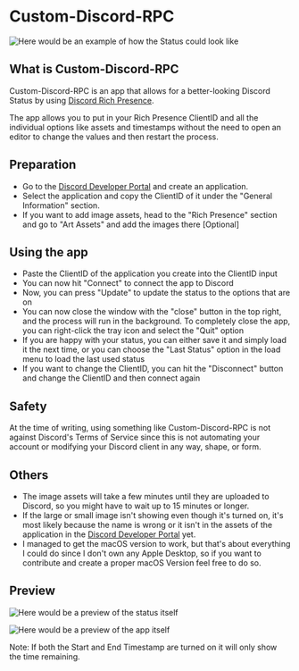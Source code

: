 # Custom-Discord-RPC
![Here would be an example of how the Status could look like](https://media.discordapp.net/attachments/809971985580163082/814419491500195850/unknown.png)

## What is Custom-Discord-RPC
Custom-Discord-RPC is an app that allows for a better-looking Discord Status by using [Discord Rich Presence](https://discord.com/rich-presence).

The app allows you to put in your Rich Presence ClientID and all the individual options like assets and timestamps without the need to open an editor to change the values and then restart the process.

## Preparation
* Go to the [Discord Developer Portal](https://discord.com/developers/applications/) and create an application.
* Select the application and copy the ClientID of it under the "General Information" section.
* If you want to add image assets, head to the "Rich Presence" section and go to "Art Assets" and add the images there [Optional]

## Using the app
* Paste the ClientID of the application you create into the ClientID input
* You can now hit "Connect" to connect the app to Discord
* Now, you can press "Update" to update the status to the options that are on
* You can now close the window with the "close" button in the top right, and the process will run in the background. To completely close the app, you can right-click the tray icon and select the "Quit" option
* If you are happy with your status, you can either save it and simply load it the next time, or you can choose the "Last Status" option in the load menu to load the last used status
* If you want to change the ClientID, you can hit the "Disconnect" button and change the ClientID and then connect again

## Safety
At the time of writing, using something like Custom-Discord-RPC is not against Discord's Terms of Service since this is not automating your account or modifying your Discord client in any way, shape, or form.

## Others
* The image assets will take a few minutes until they are uploaded to Discord, so you might have to wait up to 15 minutes or longer. 
* If the large or small image isn't showing even though it's turned on, it's most likely because the name is wrong or it isn't in the assets of the application in the [Discord Developer Portal](https://discord.com/developers/applications/) yet.
* I managed to get the macOS version to work, but that's about everything I could do since I don't own any Apple Desktop, so if you want to contribute and create a proper macOS Version feel free to do so.

## Preview
![Here would be a preview of the status itself](https://media.discordapp.net/attachments/809971985580163082/814418690765488148/unknown.png)

![Here would be a preview of the app itself](https://media.discordapp.net/attachments/809971985580163082/814419220490092544/unknown.png)

Note: If both the Start and End Timestamp are turned on it will only show the time remaining.
